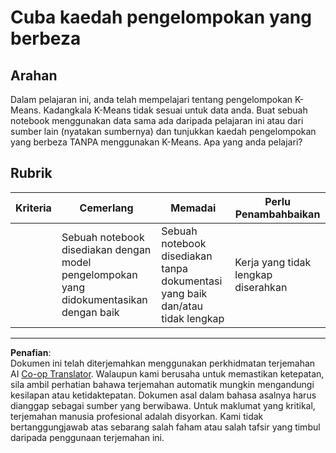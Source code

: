 <!--
CO_OP_TRANSLATOR_METADATA:
{
  "original_hash": "b8e17eff34ad1680eba2a5d3cf9ffc41",
  "translation_date": "2025-09-05T19:19:23+00:00",
  "source_file": "5-Clustering/2-K-Means/assignment.md",
  "language_code": "ms"
}
-->
# Cuba kaedah pengelompokan yang berbeza

## Arahan

Dalam pelajaran ini, anda telah mempelajari tentang pengelompokan K-Means. Kadangkala K-Means tidak sesuai untuk data anda. Buat sebuah notebook menggunakan data sama ada daripada pelajaran ini atau dari sumber lain (nyatakan sumbernya) dan tunjukkan kaedah pengelompokan yang berbeza TANPA menggunakan K-Means. Apa yang anda pelajari?

## Rubrik

| Kriteria | Cemerlang                                                       | Memadai                                                             | Perlu Penambahbaikan         |
| -------- | --------------------------------------------------------------- | -------------------------------------------------------------------- | ---------------------------- |
|          | Sebuah notebook disediakan dengan model pengelompokan yang didokumentasikan dengan baik | Sebuah notebook disediakan tanpa dokumentasi yang baik dan/atau tidak lengkap | Kerja yang tidak lengkap diserahkan |

---

**Penafian**:  
Dokumen ini telah diterjemahkan menggunakan perkhidmatan terjemahan AI [Co-op Translator](https://github.com/Azure/co-op-translator). Walaupun kami berusaha untuk memastikan ketepatan, sila ambil perhatian bahawa terjemahan automatik mungkin mengandungi kesilapan atau ketidaktepatan. Dokumen asal dalam bahasa asalnya harus dianggap sebagai sumber yang berwibawa. Untuk maklumat yang kritikal, terjemahan manusia profesional adalah disyorkan. Kami tidak bertanggungjawab atas sebarang salah faham atau salah tafsir yang timbul daripada penggunaan terjemahan ini.